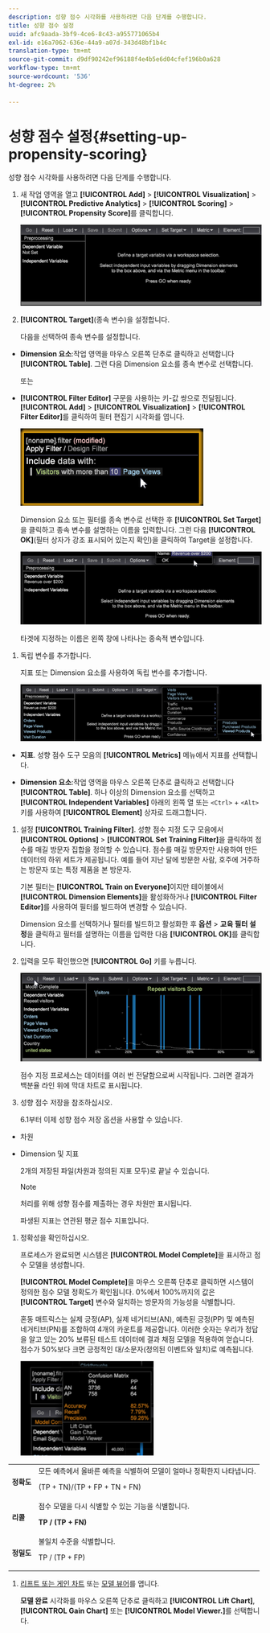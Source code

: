 ```yaml
---
description: 성향 점수 시각화를 사용하려면 다음 단계를 수행합니다.
title: 성향 점수 설정
uuid: afc9aada-3bf9-4ce6-8c43-a955771065b4
exl-id: e16a7062-636e-44a9-a07d-343d48bf1b4c
translation-type: tm+mt
source-git-commit: d9df90242ef96188f4e4b5e6d04cfef196b0a628
workflow-type: tm+mt
source-wordcount: '536'
ht-degree: 2%

---
```


# 성향 점수 설정{#setting-up-propensity-scoring}

성향 점수 시각화를 사용하려면 다음 단계를 수행합니다.

1. 새 작업 영역을 열고 **[!UICONTROL Add]** > **[!UICONTROL Visualization]** > **[!UICONTROL Predictive Analytics]** > **[!UICONTROL Scoring]** > **[!UICONTROL Propensity Score]**&#x200B;를 클릭합니다.

   ![](assets/propensity_visualization.png)

1. **[!UICONTROL Target]**(종속 변수)을 설정합니다.

   다음을 선택하여 종속 변수를 설정합니다.

* **Dimension 요소**:작업 영역을 마우스 오른쪽 단추로 클릭하고 선택합니다 **[!UICONTROL Table]**. 그런 다음 Dimension 요소를 종속 변수로 선택합니다.

   또는

* **[!UICONTROL Filter Editor]** 구문을 사용하는 키-값 쌍으로 전달됩니다. **[!UICONTROL Add]** > **[!UICONTROL Visualization]** > **[!UICONTROL Filter Editor]**&#x200B;를 클릭하여 필터 편집기 시각화를 엽니다.

   ![](assets/propensity_visualization_filter_editor.png)

   Dimension 요소 또는 필터를 종속 변수로 선택한 후 **[!UICONTROL Set Target]**&#x200B;을 클릭하고 종속 변수를 설명하는 이름을 입력합니다. 그런 다음 **[!UICONTROL OK]**(필터 상자가 강조 표시되어 있는지 확인)을 클릭하여 Target을 설정합니다.

   ![](assets/propensity_visualization_setTarget.png)

   타겟에 지정하는 이름은 왼쪽 창에 나타나는 종속적 변수입니다.
1. 독립 변수를 추가합니다.

   지표 또는 Dimension 요소를 사용하여 독립 변수를 추가합니다.

   ![](assets/propensity_visualization_metrics.png)

* **지표**. 성향 점수 도구 모음의 **[!UICONTROL Metrics]** 메뉴에서 지표를 선택합니다.

* **Dimension 요소**:작업 영역을 마우스 오른쪽 단추로 클릭하고 선택합니다 **[!UICONTROL Table]**. 하나 이상의 Dimension 요소를 선택하고 **[!UICONTROL Independent Variables]** 아래의 왼쪽 열 또는 `<Ctrl>` + `<Alt>` 키를 사용하여 **[!UICONTROL Element]** 상자로 드래그합니다.

1. 설정 **[!UICONTROL Training Filter]**. 성향 점수 지정 도구 모음에서 **[!UICONTROL Options]** > **[!UICONTROL Set Training Filter]**&#x200B;을 클릭하여 점수를 매길 방문자 집합을 정의할 수 있습니다. 점수를 매길 방문자만 사용하여 만든 데이터의 하위 세트가 제공됩니다. 예를 들어 지난 달에 방문한 사람, 호주에 거주하는 방문자 또는 특정 제품을 본 방문자.

   기본 필터는 **[!UICONTROL Train on Everyone]**&#x200B;이지만 테이블에서 **[!UICONTROL Dimension Elements]**&#x200B;을 활성화하거나 **[!UICONTROL Filter Editor]**&#x200B;를 사용하여 필터를 빌드하여 변경할 수 있습니다.

   Dimension 요소를 선택하거나 필터를 빌드하고 활성화한 후 **옵션** > **교육 필터 설정**&#x200B;을 클릭하고 필터를 설명하는 이름을 입력한 다음 **[!UICONTROL OK]**&#x200B;를 클릭합니다.
1. 입력을 모두 확인했으면 **[!UICONTROL Go]** 키를 누릅니다.

   ![](assets/propensity_visualization_GO.png)

   점수 지정 프로세스는 데이터를 여러 번 전달함으로써 시작됩니다. 그러면 결과가 백분율 라인 위에 막대 차트로 표시됩니다.
1. 성향 점수 저장을 참조하십시오.

   6.1부터 이제 성향 점수 저장 옵션을 사용할 수 있습니다.

* 차원
* Dimension 및 지표

   2개의 저장된 파일(차원과 정의된 지표 모두)로 끝날 수 있습니다.

   >[!NOTE]
   >
   >처리를 위해 성향 점수를 제출하는 경우 차원만 표시됩니다.

   파생된 지표는 연관된 평균 점수 지표입니다.
1. 정확성을 확인하십시오.

   프로세스가 완료되면 시스템은 **[!UICONTROL Model Complete]**&#x200B;을 표시하고 점수 모델을 생성합니다.

   **[!UICONTROL Model Complete]**&#x200B;을 마우스 오른쪽 단추로 클릭하면 시스템이 정의한 점수 모델 정확도가 확인됩니다. 0%에서 100%까지의 값은 **[!UICONTROL Target]** 변수와 일치하는 방문자의 가능성을 식별합니다.

   혼동 매트릭스는 실제 긍정(AP), 실제 네거티브(AN), 예측된 긍정(PP) 및 예측된 네거티브(PN)를 조합하여 4개의 카운트를 제공합니다. 이러한 숫자는 우리가 정답을 알고 있는 20% 보류된 테스트 데이터에 결과 채점 모델을 적용하여 얻습니다. 점수가 50%보다 크면 긍정적인 대/소문자(정의된 이벤트와 일치)로 예측됩니다.

   ![](assets/propensity_lift_gain_1.png)

<table id="table_154BDD6D294C4ED1B8C15EC33B74B199"> 
 <tbody> 
  <tr> 
   <td colname="col1"><b> 정확도</b> </td> 
   <td colname="col2"> 모든 예측에서 올바른 예측을 식별하여 모델이 얼마나 정확한지 나타냅니다. <p>(TP + TN)/(TP + FP + TN + FN) </p> </td> 
  </tr> 
  <tr> 
   <td colname="col1"><b> 리콜</b> </td> 
   <td colname="col2"> 점수 모델을 다시 식별할 수 있는 기능을 식별합니다. <p><b>TP / (TP + FN)</b> </p> </td> 
  </tr> 
  <tr> 
   <td colname="col1"><b> 정밀도</b> </td> 
   <td colname="col2">불일치 수준을 식별합니다. <p>TP / (TP + FP) </p> </td> 
  </tr> 
 </tbody> 
</table>

1. [리프트 또는 게인 차트](../../../../home/c-get-started/c-analysis-vis/c-visitor-propensity/c-propensity-gain-lift-chart.md#concept-0d049f6baf534f7fb97f271843ba6c4a) 또는 [모델 뷰어](../../../../home/c-get-started/c-analysis-vis/c-visitor-propensity/c-propensity-model-viewer.md#concept-9f2593a8218140b7bd132a4c74e159f9)를 엽니다.

   **모델 완료** 시각화를 마우스 오른쪽 단추로 클릭하고 **[!UICONTROL Lift Chart]**, **[!UICONTROL Gain Chart]** 또는 **[!UICONTROL Model Viewer.]**&#x200B;를 선택합니다.
